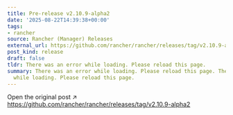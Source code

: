 ```yaml
---
title: Pre-release v2.10.9-alpha2
date: '2025-08-22T14:39:38+00:00'
tags:
- rancher
source: Rancher (Manager) Releases
external_url: https://github.com/rancher/rancher/releases/tag/v2.10.9-alpha2
post_kind: release
draft: false
tldr: There was an error while loading. Please reload this page.
summary: There was an error while loading. Please reload this page. There was an error
  while loading. Please reload this page.
---
```

Open the original post ↗ https://github.com/rancher/rancher/releases/tag/v2.10.9-alpha2
